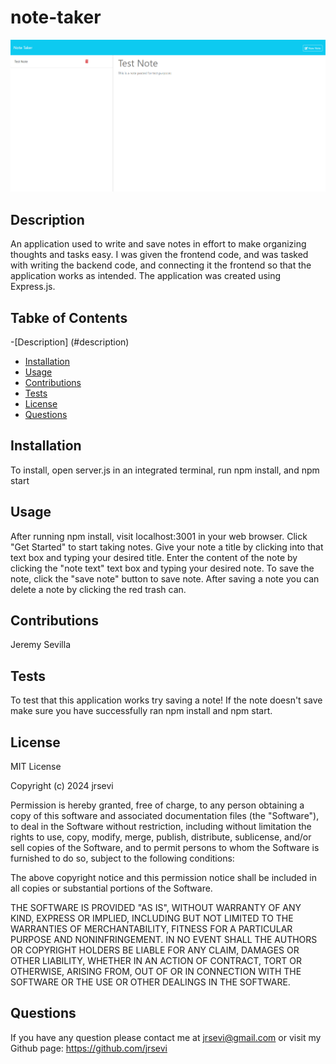 # note-taker
![Webpage Screenshot](./application%20screenshots/Screenshot%202024-02-06%20163426.png) 

## Description
An application used to write and save notes in effort to make organizing thoughts and tasks easy. I was given the frontend code, and was tasked with writing the backend code, and connecting it the frontend so that the application works as intended. The application was created using Express.js.

## Tabke of Contents
-[Description] (#description)
- [Installation](#installation)
- [Usage](#usage)
- [Contributions](#contributions)
- [Tests](#tests)
- [License](#license)
- [Questions](#questions)

## Installation

To install, open server.js in an integrated terminal, run npm install, and npm start

## Usage

After running npm install, visit localhost:3001 in your web browser. Click "Get Started" to start taking notes. Give your note a title by clicking into that text box and typing your desired title. Enter the content of the note by clicking the "note text" text box and typing your desired note. To save the note, click the "save note" button to save note. After saving a note you can delete a note by clicking the red trash can.

## Contributions

Jeremy Sevilla

## Tests

To test that this application works try saving a note! If the note doesn't save make sure you have successfully ran npm install and npm start.

## License

MIT License

Copyright (c) 2024 jrsevi

Permission is hereby granted, free of charge, to any person obtaining a copy
of this software and associated documentation files (the "Software"), to deal
in the Software without restriction, including without limitation the rights
to use, copy, modify, merge, publish, distribute, sublicense, and/or sell
copies of the Software, and to permit persons to whom the Software is
furnished to do so, subject to the following conditions:

The above copyright notice and this permission notice shall be included in all
copies or substantial portions of the Software.

THE SOFTWARE IS PROVIDED "AS IS", WITHOUT WARRANTY OF ANY KIND, EXPRESS OR
IMPLIED, INCLUDING BUT NOT LIMITED TO THE WARRANTIES OF MERCHANTABILITY,
FITNESS FOR A PARTICULAR PURPOSE AND NONINFRINGEMENT. IN NO EVENT SHALL THE
AUTHORS OR COPYRIGHT HOLDERS BE LIABLE FOR ANY CLAIM, DAMAGES OR OTHER
LIABILITY, WHETHER IN AN ACTION OF CONTRACT, TORT OR OTHERWISE, ARISING FROM,
OUT OF OR IN CONNECTION WITH THE SOFTWARE OR THE USE OR OTHER DEALINGS IN THE
SOFTWARE.

## Questions

If you have any question please contact me at jrsevi@gmail.com or visit my Github page: https://github.com/jrsevi